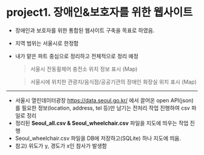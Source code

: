 # project1. 장애인&보호자를 위한 웹사이트 

- 장애인과 보호자를 위한 통합된 웹사이트 구축을 목표로 하였음.

- 지역 범위는 서울시로 한정함

- 내가 맡은 파트 중심으로 정리하고 전체적으로 정리 예정
  > 서울시 전동휠체어 충전소 위치 정보 표시 (Map)

  > 서울시에 위치한 관광지/음식점/공공기관의 장애인 화장실 위치 표시 (Map)

---

- 서울시 열린데이터광장 https://data.seoul.go.kr/ 에서 끌어온 open API(json)를 필요한 정보(location, address, tel 등)만 남기는 전처리 작업 진행하여 csv 파일로 정리
- 정리된 **Seoul_all.csv & Seoul_wheelchair.csv** 파일을 지도에 띄우는 작업 진행
- Seoul_wheelchair.csv 파일을 DB에 저장하고(SQLite) 하나 지도에 띄움.
- 참고) 위도가 y, 경도가 x인 참사가 발생함